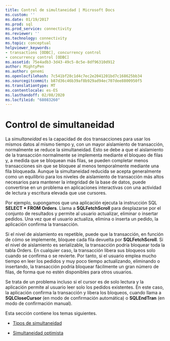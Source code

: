 ```yaml
---
title: Control de simultaneidad | Microsoft Docs
ms.custom: ''
ms.date: 01/19/2017
ms.prod: sql
ms.prod_service: connectivity
ms.reviewer: ''
ms.technology: connectivity
ms.topic: conceptual
helpviewer_keywords:
- transactions [ODBC], concurrency control
- concurrency control [ODBC]
ms.assetid: 75e4adb3-3d43-49c5-8c5e-8df96310d912
author: MightyPen
ms.author: genemi
ms.openlocfilehash: 7c541bf28c1d4c7ec2e2041201bd7c168625bb34
ms.sourcegitcommit: b87d36c46b39af8b929ad94ec707dee8800950f5
ms.translationtype: MT
ms.contentlocale: es-ES
ms.lasthandoff: 02/08/2020
ms.locfileid: "68083260"
---
```

# <a name="concurrency-control"></a>Control de simultaneidad
La *simultaneidad* es la capacidad de dos transacciones para usar los mismos datos al mismo tiempo y, con un mayor aislamiento de transacción, normalmente se reduce la simultaneidad. Esto se debe a que el aislamiento de la transacción normalmente se implementa mediante el bloqueo de filas y, a medida que se bloquean más filas, se pueden completar menos transacciones sin que se bloquee al menos temporalmente mediante una fila bloqueada. Aunque la simultaneidad reducida se acepta generalmente como un equilibrio para los niveles de aislamiento de transacción más altos necesarios para mantener la integridad de la base de datos, puede convertirse en un problema en aplicaciones interactivas con una actividad de lectura y escritura elevada que use cursores.  
  
 Por ejemplo, supongamos que una aplicación ejecuta la instrucción SQL **SELECT \* FROM Orders**. Llama a **SQLFetchScroll** para desplazarse por el conjunto de resultados y permite al usuario actualizar, eliminar o insertar pedidos. Una vez que el usuario actualiza, elimina o inserta un pedido, la aplicación confirma la transacción.  
  
 Si el nivel de aislamiento es repetible, puede que la transacción, en función de cómo se implemente, bloquee cada fila devuelta por **SQLFetchScroll**. Si el nivel de aislamiento es serializable, la transacción podría bloquear toda la tabla Orders. En cualquier caso, la transacción libera sus bloqueos solo cuando se confirma o se revierte. Por tanto, si el usuario emplea mucho tiempo en leer los pedidos y muy poco tiempo actualizando, eliminando o insertando, la transacción podría bloquear fácilmente un gran número de filas, de forma que no estén disponibles para otros usuarios.  
  
 Se trata de un problema incluso si el cursor es de solo lectura y la aplicación permite al usuario leer solo los pedidos existentes. En este caso, la aplicación confirma la transacción y libera los bloqueos, cuando llama a **SQLCloseCursor** (en modo de confirmación automática) o **SQLEndTran** (en modo de confirmación manual).  
  
 Esta sección contiene los temas siguientes.  
  
-   [Tipos de simultaneidad](../../../odbc/reference/develop-app/concurrency-types.md)  
  
-   [Simultaneidad optimista](../../../odbc/reference/develop-app/optimistic-concurrency.md)
